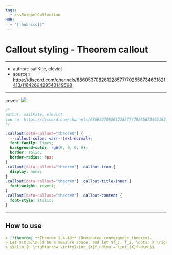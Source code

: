 ```yaml
---
tags:
  - cssSnippetCollection 
HUB:
  - "[[hub-css]]"
---
```

# Callout styling - Theorem callout

---

- author:: sailKite, elevict
- source:: https://discord.com/channels/686053708261228577/702656734631821413/1164269429543149598

---

cover:: ![](https://i.imgur.com/8QnNSCF.png)

```css
/*
author: sailKite, elevict
source: https://discord.com/channels/686053708261228577/702656734631821413/1164269429543149598
*/

.callout[data-callout="theorem"] {
  --callout-color: var(--text-normal);
  font-family: Times;
  background-color: rgb(0, 0, 0, 0);
  border: solid;
  border-radius: 6px;
}
.callout[data-callout="theorem"] .callout-icon {
  display: none;
}
.callout[data-callout="theorem"] .callout-title-inner {
  font-weight: revert;
}
.callout[data-callout="theorem"] .callout-content {
  font-style: italic;
}
```

---

## How to use

```md
> [!theorem] **Theorem 1.4.49** (Dominated convergence theorem).
> Let $(X,B,\mu)$ be a measure space, and let $f_1, f_2, \dots: X \rightarrow C$ be a sequence of measurable functions that converge pointwise $\mu$-almost everywhere to a measurable limit $f:X \rightarrow C$. Suppose that there is an unsigned absolutely integrable function $G:X \rightarrow [0,+\infty]$ such that $|f_n|$ are pointwise $\mu$-almost everywhere bounded by $G$ for each $n$. Then we have
> $$\lim_{n \rightarrow \infty}\int_{X}f_nd\mu = \int_{X}f~d\mu$$
```
